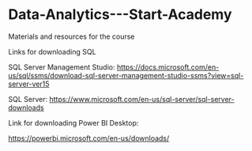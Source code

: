 # Data-Analytics---Start-Academy
Materials and resources for the course

Links for downloading SQL

SQL Server Management Studio: https://docs.microsoft.com/en-us/sql/ssms/download-sql-server-management-studio-ssms?view=sql-server-ver15

SQL Server: https://www.microsoft.com/en-us/sql-server/sql-server-downloads


Link for downloading Power BI Desktop:

https://powerbi.microsoft.com/en-us/downloads/
